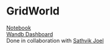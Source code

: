 # GridWorld
[Notebook](https://colab.research.google.com/github/Rohith-Rongali/GridWorld/blob/main/Gridworld.ipynb)<br>
[Wandb Dashboard](https://wandb.ai/sathvikjoel/RLPA1?workspace=user-sathvikjoel)<br>
Done in collaboration with [Sathvik Joel](https://github.com/SathvikJoel)

